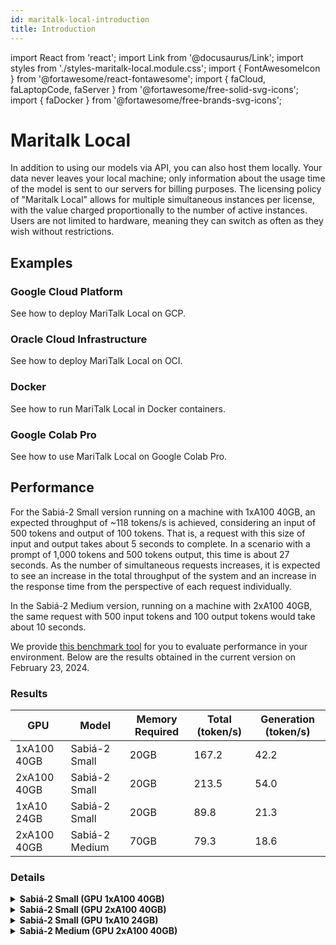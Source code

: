 ```yaml
---
id: maritalk-local-introduction
title: Introduction
---
```

import React from 'react';
import Link from '@docusaurus/Link';
import styles from './styles-maritalk-local.module.css';
import { FontAwesomeIcon } from '@fortawesome/react-fontawesome';
import { faCloud, faLaptopCode, faServer } from '@fortawesome/free-solid-svg-icons';
import { faDocker } from '@fortawesome/free-brands-svg-icons';

# Maritalk Local
In addition to using our models via API, you can also host them locally. Your data never leaves your local machine; only information about the usage time of the model is sent to our servers for billing purposes. The licensing policy of "Maritalk Local" allows for multiple simultaneous instances per license, with the value charged proportionally to the number of active instances. Users are not limited to hardware, meaning they can switch as often as they wish without restrictions.

## Examples

<div className={styles.grid}>
  <Link to="google-cloud" className={styles.card}>
    <FontAwesomeIcon icon={faCloud} className={styles.icon} />
    <h3>Google Cloud Platform</h3>
    <p>See how to deploy MariTalk Local on GCP.</p>
  </Link>
  <Link to="oracle-cloud" className={styles.card}>
    <FontAwesomeIcon icon={faServer} className={styles.icon} />
    <h3>Oracle Cloud Infrastructure</h3>
    <p>See how to deploy MariTalk Local on OCI.</p>
  </Link>
  <Link to="docker" className={styles.card}>
    <FontAwesomeIcon icon={faDocker} className={styles.icon} />
    <h3>Docker</h3>
    <p>See how to run MariTalk Local in Docker containers.</p>
  </Link>
  <Link to="https://github.com/maritaca-ai/maritalk-api/blob/main/examples/local/colab-pro.ipynb" className={styles.card}>
    <FontAwesomeIcon icon={faLaptopCode} className={styles.icon} />
    <h3>Google Colab Pro</h3>
    <p>See how to use MariTalk Local on Google Colab Pro.</p>
  </Link>
</div>

## Performance

For the Sabiá-2 Small version running on a machine with 1xA100 40GB, an expected throughput of ~118 tokens/s is achieved, considering an input of 500 tokens and output of 100 tokens. That is, a request with this size of input and output takes about 5 seconds to complete. In a scenario with a prompt of 1,000 tokens and 500 tokens output, this time is about 27 seconds. As the number of simultaneous requests increases, it is expected to see an increase in the total throughput of the system and an increase in the response time from the perspective of each request individually.

In the Sabiá-2 Medium version, running on a machine with 2xA100 40GB, the same request with 500 input tokens and 100 output tokens would take about 10 seconds.

We provide [this benchmark tool](https://github.com/maritaca-ai/maritalk-api/blob/main/examples/local/benchmark.py) for you to evaluate performance in your environment. Below are the results obtained in the current version on February 23, 2024.

### Results

| **GPU**     | **Model**     | **Memory Required** | **Total (token/s)** | **Generation (token/s)** |
|-------------|----------------|---------------------|---------------------|--------------------------|
| 1xA100 40GB | Sabiá-2 Small  | 20GB                | 167.2               | 42.2                     |
| 2xA100 40GB | Sabiá-2 Small  | 20GB                | 213.5               | 54.0                     |
| 1xA10 24GB  | Sabiá-2 Small  | 20GB                | 89.8                | 21.3                     |
| 2xA100 40GB | Sabiá-2 Medium | 70GB                | 79.3                | 18.6                     |

### Details

<details>
<summary><b>Sabiá-2 Small (GPU 1xA100 40GB)</b></summary>

- Total tokens: 167.2 tokens/s
- Generated tokens: 42.2 tokens/s

```bash
$ python benchmark.py --concurrency 1,2,4,8 --n-repeats 5 --prompt-size 550 --max-tokens 150
            generated_tps             total_tps
                     mean median  std      mean median  std
concurrency
1                    42.2   42.2  0.3     167.1  167.2  0.7
2                    24.2   24.2  1.0     101.4  101.4  0.9
4                    13.0   13.2  1.0      56.5   57.1  2.5
8                     7.1    7.2  0.6      30.8   30.9  0.6

System tokens
             median   std
concurrency
1             167.2   0.7
2             202.9   0.1
4             230.4  10.3
8             245.8  11.9
```
![benchmark-small-1xa100](https://github.com/maritaca-ai/maritalk-api/assets/1206395/7acfb1c6-b2a2-40e4-b6e7-2ed08201819d)
</details>

<details>
<summary><b>Sabiá-2 Small (GPU 2xA100 40GB)</b></summary>

- Total tokens: 213.5 tokens/s
- Generated tokens: 54.0 tokens/s

```console
$ python benchmark.py --concurrency 1,2,4,8 --n-repeats 5 --prompt-size 550 --max-tokens 150
            generated_tps             total_tps
                     mean median  std      mean median   std
concurrency
1                    54.0   53.6  0.8     213.5  208.1  12.3
2                    33.2   33.1  1.4     135.6  135.6   1.2
4                    20.1   20.6  1.3      85.2   85.6   1.2
8                    11.1   11.2  0.9      48.1   48.3   0.9

System tokens
             median   std
concurrency
1             208.1  12.3
2             271.3   0.3
4             340.8   0.8
8             384.7   1.0
```

![benchmark-small-2xa100](https://github.com/maritaca-ai/maritalk-api/assets/1206395/524a0b74-7998-4f24-928d-61ae803b98eb)
</details>

<details>
<summary><b>Sabiá-2 Small (GPU 1xA10 24GB)</b></summary>

- Total tokens: 89.8 tokens/s
- Generated tokens: 21.3 tokens/s

```console
$ python benchmark.py --concurrency 1,2,4,8 --n-repeats 5 --prompt-size 550 --max-tokens 150
            generated_tps             total_tps
                     mean median  std      mean median  std
concurrency
1                    21.3   21.3  0.2      89.8   88.6  2.2
2                    11.3   11.2  0.4      47.7   48.0  0.9
4                     5.8    5.9  0.3      24.4   24.5  0.3
8                     2.9    2.9  0.2      12.2   12.2  0.2

System tokens
             median  std
concurrency
1              88.6  2.2
2              96.4  1.9
4              97.6  0.2
8              97.5  0.2
```

![benchmark-small-1xa10](https://github.com/maritaca-ai/maritalk-api/assets/1206395/524a0b74-7998-4f24-928d-61ae803b98eb)
</details>

<details>
<summary><b>Sabiá-2 Medium (GPU 2xA100 40GB)</b></summary>

- Total tokens: 79.3 tokens/s
- Generated tokens: 18.6 tokens/s

```console
$ python benchmark.py --concurrency 1,2,4,8 --n-repeats 5 --prompt-size 550 --max-tokens 150 --tokenizer maritaca-ai/maritalk-tokenizer-large
            generated_tps             total_tps
                     mean median  std      mean median  std
concurrency
1                    18.6   18.6  0.3      79.3   78.9  1.0
2                    10.4   10.5  0.4      44.9   45.0  0.6
4                     5.8    5.8  0.2      25.5   25.5  0.2
8                     3.1    3.1  0.2      13.6   13.7  0.2

System tokens
             median  std
concurrency
1              78.9  1.0
2              90.1  1.1
4             101.9  0.1
8             108.9  0.2
```

![benchmark-medium-2xa100](https://github.com/maritaca-ai/maritalk-api/assets/1206395/a379f94b-4472-4eeb-b166-d262bf853a1c)
</details>
